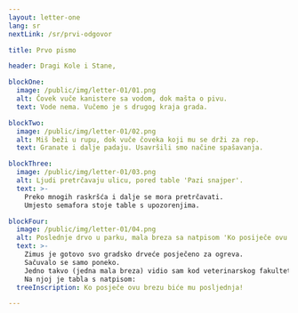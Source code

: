 ```yaml
---
layout: letter-one
lang: sr
nextLink: /sr/prvi-odgovor

title: Prvo pismo

header: Dragi Kole i Stane,

blockOne:
  image: /public/img/letter-01/01.png
  alt: Čovek vuče kanistere sa vodom, dok mašta o pivu.
  text: Vode nema. Vučemo je s drugog kraja grada.

blockTwo:
  image: /public/img/letter-01/02.png
  alt: Miš beži u rupu, dok vuče čoveka koji mu se drži za rep.
  text: Granate i dalje padaju. Usavršili smo načine spašavanja.

blockThree:
  image: /public/img/letter-01/03.png
  alt: Ljudi pretrčavaju ulicu, pored table 'Pazi snajper'.
  text: >-
    Preko mnogih raskršća i dalje se mora pretrčavati.
    Umjesto semafora stoje table s upozorenjima.

blockFour:
  image: /public/img/letter-01/04.png
  alt: Poslednje drvo u parku, mala breza sa natpisom 'Ko posiječe ovu brezu biće mu poslednja'.
  text: >-
    Zimus je gotovo svo gradsko drveće posječeno za ogreva.
    Sačuvalo se samo poneko.
    Jedno takvo (jedna mala breza) vidio sam kod veterinarskog fakulteta.
    Na njoj je tabla s natpisom:
  treeInscription: Ko posječe ovu brezu biće mu posljednja!

---
```

